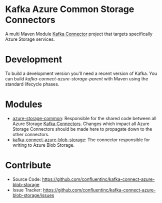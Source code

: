 # Kafka Azure Common Storage Connectors

A multi Maven Module [Kafka Connector](http://kafka.apache.org/documentation.html#connect) project that targets specifically Azure Storage services.

# Development

To build a development version you'll need a recent version of Kafka. You can build
*kafka-connect-azure-storage-parent* with Maven using the standard lifecycle phases.

# Modules

* [azure-storage-common](azure-storage-common): Responsible for the shared code between all Azure Storage [Kafka Connectors](http://kafka.apache.org/documentation.html#connect). Changes which impact all Azure Storage Connectors should be made here to propagate down to the other connectors.
* [kafka-connect-azure-blob-storage](kafka-connect-azure-blob-storage): The connector responsible for writing to Azure Blob Storage.    


# Contribute

- Source Code: https://github.com/confluentinc/kafka-connect-azure-blob-storage
- Issue Tracker: https://github.com/confluentinc/kafka-connect-azure-blob-storage/issues

